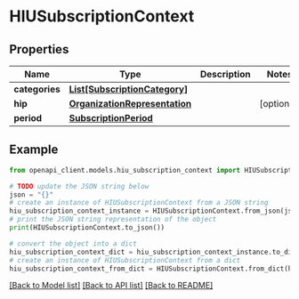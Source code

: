 # HIUSubscriptionContext


## Properties

Name | Type | Description | Notes
------------ | ------------- | ------------- | -------------
**categories** | [**List[SubscriptionCategory]**](SubscriptionCategory.md) |  | 
**hip** | [**OrganizationRepresentation**](OrganizationRepresentation.md) |  | [optional] 
**period** | [**SubscriptionPeriod**](SubscriptionPeriod.md) |  | 

## Example

```python
from openapi_client.models.hiu_subscription_context import HIUSubscriptionContext

# TODO update the JSON string below
json = "{}"
# create an instance of HIUSubscriptionContext from a JSON string
hiu_subscription_context_instance = HIUSubscriptionContext.from_json(json)
# print the JSON string representation of the object
print(HIUSubscriptionContext.to_json())

# convert the object into a dict
hiu_subscription_context_dict = hiu_subscription_context_instance.to_dict()
# create an instance of HIUSubscriptionContext from a dict
hiu_subscription_context_from_dict = HIUSubscriptionContext.from_dict(hiu_subscription_context_dict)
```
[[Back to Model list]](../README.md#documentation-for-models) [[Back to API list]](../README.md#documentation-for-api-endpoints) [[Back to README]](../README.md)


